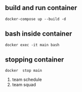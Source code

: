 ## build and run container

```
docker-compose up --build -d
```

## bash inside container

```
docker exec -it main bash
```

## stopping container

```
docker  stop main
```

<ol>
<!-- <li> live score</li> -->
<li> team schedule</li>
<!-- <li> player stats</li> -->
<!-- <li>latest news </li> -->
<!-- <li> rankings</li> -->
<li> team squad</li>
<!-- <li> blog</li> -->

</ol>
